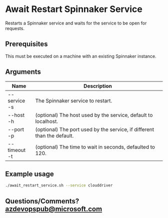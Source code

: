 # Await Restart Spinnaker Service

Restarts a Spinnaker service and waits for the service to be open for requests.

## Prerequisites
This must be executed on a machine with an existing Spinnaker instance.

## Arguments
| Name | Description |
|---|---|
| --service<br/>-s | The Spinnaker service to restart. |
| --host<br/>-h | (optional) The host used by the service, default to localhost. |
| --port<br/>-p | (optional) The port used by the service, if different than the default. |
| --timeout<br/>-t | (optional) The time to wait in seconds, defaulted to 120. |

## Example usage
```bash
./await_restart_service.sh --service clouddriver
```

## Questions/Comments? azdevopspub@microsoft.com